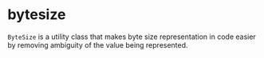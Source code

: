 bytesize
========

`ByteSize` is a utility class that makes byte size representation in code easier by removing ambiguity of the value being represented.
